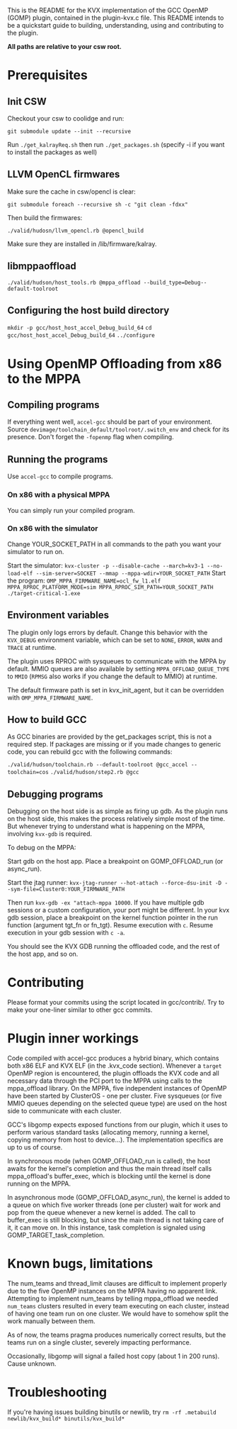 This is the README for the KVX implementation of the GCC OpenMP (GOMP) plugin,
contained in the plugin-kvx.c file. This README intends to be a quickstart guide to
building, understanding, using and contributing to the plugin.

**All paths are relative to your csw root.**

# Prerequisites

## Init CSW
Checkout your csw to coolidge and run:

`git submodule update --init --recursive`

Run `./get_kalrayReq.sh` then run `./get_packages.sh` 
(specify -i if you want to install the packages as well)

## LLVM OpenCL firmwares
Make sure the cache in csw/opencl is clear:

`git submodule foreach --recursive sh -c "git clean -fdxx"`

Then build the firmwares:

`./valid/hudosn/llvm_opencl.rb @opencl_build`

Make sure they are installed in /lib/firmware/kalray.

## libmppaoffload
`./valid/hudson/host_tools.rb @mppa_offload --build_type=Debug--default-toolroot`

## Configuring the host build directory
`mkdir -p gcc/host_host_accel_Debug_build_64`
`cd gcc/host_host_accel_Debug_build_64`
`../configure`


# Using OpenMP Offloading from x86 to the MPPA

## Compiling programs

If everything went well, `accel-gcc` should be part of your environment.
Source `devimage/toolchain_default/toolroot/.switch_env` and check for its
presence. Don't forget the `-fopenmp` flag when compiling. 

## Running the programs

Use `accel-gcc` to compile programs.

### On x86 with a physical MPPA
You can simply run your compiled program.
### On x86 with the simulator
Change YOUR_SOCKET_PATH in all commands to the path you want your simulator to run
on.

Start the simulator: 
`kvx-cluster -p --disable-cache --march=kv3-1 --no-load-elf --sim-server=SOCKET --mmap --mppa-wdir=YOUR_SOCKET_PATH`
Start the program:
`OMP_MPPA_FIRMWARE_NAME=ocl_fw_l1.elf MPPA_RPROC_PLATFORM_MODE=sim MPPA_RPROC_SIM_PATH=YOUR_SOCKET_PATH ./target-critical-1.exe`


## Environment variables

The plugin only logs errors by default. Change this behavior with the
`KVX_DEBUG` environment variable, which can be set to `NONE`, `ERROR`, `WARN`
and `TRACE` at runtime.

The plugin uses RPROC with sysqueues to communicate with the MPPA by default.
MMIO queues are also available by setting `MPPA_OFFLOAD_QUEUE_TYPE` to `MMIO`
(`RPMSG` also works if you change the default to MMIO) at runtime.

The default firmware path is set in kvx_init_agent, but it can be overridden
with `OMP_MPPA_FIRMWARE_NAME`.

## How to build GCC

As GCC binaries are provided by the get_packages script, this is not a required
step. If packages are missing or if you made changes to generic code, you can 
rebuild gcc with the following commands:

`./valid/hudson/toolchain.rb --default-toolroot @gcc_accel --toolchain=cos`
`./valid/hudson/step2.rb @gcc`

## Debugging programs

Debugging on the host side is as simple as firing up gdb. As the plugin runs
on the host side, this makes the process relatively simple most of the time.
But whenever trying to understand what is happening on the MPPA, involving 
`kvx-gdb` is required.

To debug on the MPPA:

Start gdb on the host app. Place a breakpoint on GOMP_OFFLOAD_run (or async_run).

Start the jtag runner:
`kvx-jtag-runner --hot-attach --force-dsu-init -D --sym-file=Cluster0:YOUR_FIRMWARE_PATH`

Then run `kvx-gdb -ex "attach-mppa 10000`. If you have multiple gdb sessions or
a custom configuration, your port might be different. In your kvx gdb session,
place a breakpoint on the kernel function pointer in the run function
(argument tgt_fn or fn_tgt). Resume execution with `c`. 
Resume execution in your gdb session with `c -a`.

You should see the KVX GDB running the offloaded code, and the rest of the host
app, and so on.

# Contributing

Please format your commits using the script located in gcc/contrib/.
Try to make your one-liner similar to other gcc commits.

# Plugin inner workings

Code compiled with accel-gcc produces a hybrid binary, which contains both x86
ELF and KVX ELF (in the .kvx_code section). Whenever a `target` OpenMP region is
encountered, the plugin offloads the KVX code and all necessary data through the
PCI port to the MPPA using calls to the mppa_offload library. On the MPPA, five
independent instances of OpenMP have been started by ClusterOS - one per cluster.
Five sysqueues (or five MMIO queues depending on the selected queue type) are 
used on the host side to communicate with each cluster.

GCC's libgomp expects exposed functions from our plugin, which it uses to perform
various standard tasks (allocating memory, running a kernel, copying memory from
host to device...). The implementation specifics are up to us of course.

In synchronous mode (when GOMP_OFFLOAD_run is called), the host awaits for the
kernel's completion and thus the main thread itself calls mppa_offload's
buffer_exec, which is blocking until the kernel is done running on the MPPA.

In asynchronous mode (GOMP_OFFLOAD_async_run), the kernel is added to a queue
on which five worker threads (one per cluster) wait for work and pop from the
queue whenever a new kernel is added. The call to buffer_exec is still blocking,
but since the main thread is not taking care of it, it can move on. In this
instance, task completion is signaled using GOMP_TARGET_task_completion.

# Known bugs, limitations

The num_teams and thread_limit clauses are difficult to implement properly 
due to the five OpenMP instances on the MPPA having no apparent link. Attempting
to implement num_teams by telling mppa_offload we needed `num_teams` clusters 
resulted in every team executing on each cluster, instead of having one team run
on one cluster. We would have to somehow split the work manually between them. 

As of now, the teams pragma produces numerically correct results, but the teams
run on a single cluster, severely impacting performance.

Occasionally, libgomp will signal a failed host copy (about 1 in 200 runs). 
Cause unknown.

# Troubleshooting

If you're having issues building binutils or newlib, try 
`rm -rf .metabuild newlib/kvx_build* binutils/kvx_build*`
